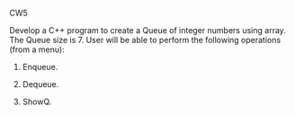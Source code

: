 CW5

Develop a C++ program to create a Queue of integer numbers using array. The Queue size is 7. User will be able to perform the following operations (from a menu):

1) Enqueue. 

2) Dequeue.

3) ShowQ.

